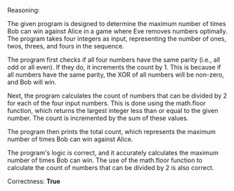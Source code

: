 Reasoning:

The given program is designed to determine the maximum number of times Bob can win against Alice in a game where Eve removes numbers optimally. The program takes four integers as input, representing the number of ones, twos, threes, and fours in the sequence.

The program first checks if all four numbers have the same parity (i.e., all odd or all even). If they do, it increments the count by 1. This is because if all numbers have the same parity, the XOR of all numbers will be non-zero, and Bob will win.

Next, the program calculates the count of numbers that can be divided by 2 for each of the four input numbers. This is done using the math.floor function, which returns the largest integer less than or equal to the given number. The count is incremented by the sum of these values.

The program then prints the total count, which represents the maximum number of times Bob can win against Alice.

The program's logic is correct, and it accurately calculates the maximum number of times Bob can win. The use of the math.floor function to calculate the count of numbers that can be divided by 2 is also correct.

Correctness: **True**
